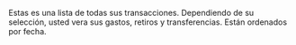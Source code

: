 Estas es una lista de todas sus transacciones. Dependiendo de su selección, usted vera sus gastos, retiros y transferencias. Están ordenados por fecha.